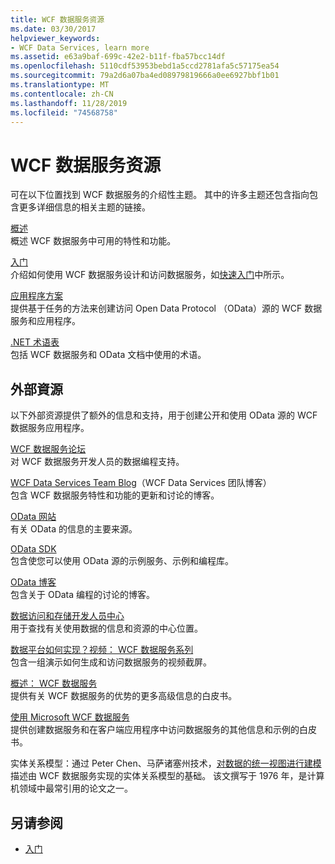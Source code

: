 ```yaml
---
title: WCF 数据服务资源
ms.date: 03/30/2017
helpviewer_keywords:
- WCF Data Services, learn more
ms.assetid: e63a9baf-699c-42e2-b11f-fba57bcc14df
ms.openlocfilehash: 5110cdf53953bebd1a5ccd2781afa5c57175ea54
ms.sourcegitcommit: 79a2d6a07ba4ed08979819666a0ee6927bbf1b01
ms.translationtype: MT
ms.contentlocale: zh-CN
ms.lasthandoff: 11/28/2019
ms.locfileid: "74568758"
---
```

# <a name="wcf-data-services-resources"></a>WCF 数据服务资源
可在以下位置找到 WCF 数据服务的介绍性主题。 其中的许多主题还包含指向包含更多详细信息的相关主题的链接。  
  
 [概述](wcf-data-services-overview.md)  
 概述 WCF 数据服务中可用的特性和功能。  
  
 [入门](../adonet/ef/getting-started.md)  
 介绍如何使用 WCF 数据服务设计和访问数据服务，如[快速入门](quickstart-wcf-data-services.md)中所示。  
  
 [应用程序方案](application-scenarios-wcf-data-services.md)  
 提供基于任务的方法来创建访问 Open Data Protocol （OData）源的 WCF 数据服务和应用程序。  
  
 [.NET 术语表](../../../standard/glossary.md)  
 包括 WCF 数据服务和 OData 文档中使用的术语。  
  
## <a name="external-resources"></a>外部資源  
 以下外部资源提供了额外的信息和支持，用于创建公开和使用 OData 源的 WCF 数据服务应用程序。  
  
 [WCF 数据服务论坛](https://go.microsoft.com/fwlink/?LinkId=150512)  
 对 WCF 数据服务开发人员的数据编程支持。  
  
 [WCF Data Services Team Blog](https://go.microsoft.com/fwlink/?LinkId=150511)（WCF Data Services 团队博客）  
 包含 WCF 数据服务特性和功能的更新和讨论的博客。  
  
 [OData 网站](https://go.microsoft.com/fwlink/?LinkID=184554)  
 有关 OData 的信息的主要来源。  
  
 [OData SDK](https://go.microsoft.com/fwlink/?LinkID=185248)  
 包含使您可以使用 OData 源的示例服务、示例和编程库。  
  
 [OData 博客](https://go.microsoft.com/fwlink/?LinkId=185868)  
 包含关于 OData 编程的讨论的博客。  
  
 [数据访问和存储开发人员中心](https://go.microsoft.com/fwlink/?LinkId=91903)  
 用于查找有关使用数据的信息和资源的中心位置。  
  
 [数据平台如何实现？视频： WCF 数据服务系列](https://go.microsoft.com/fwlink/?LinkId=124600)  
 包含一组演示如何生成和访问数据服务的视频截屏。  
  
 [概述： WCF 数据服务](https://go.microsoft.com/fwlink/?LinkID=131074)  
 提供有关 WCF 数据服务的优势的更多高级信息的白皮书。  
  
 [使用 Microsoft WCF 数据服务](https://go.microsoft.com/fwlink/?LinkID=131075)  
 提供创建数据服务和在客户端应用程序中访问数据服务的其他信息和示例的白皮书。  
  
 实体关系模型：通过 Peter Chen、马萨诸塞州技术，[对数据的统一视图进行建模](https://go.microsoft.com/fwlink/?LinkId=91909)  
 描述由 WCF 数据服务实现的实体关系模型的基础。 该文撰写于 1976 年，是计算机领域中最常引用的论文之一。  
  
## <a name="see-also"></a>另请参阅

- [入门](getting-started-with-wcf-data-services.md)

